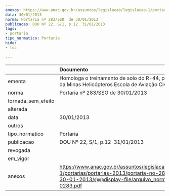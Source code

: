 ```yaml
---
anexos: https://www.anac.gov.br/assuntos/legislacao/legislacao-1/portarias/portarias-2013/portaria-no-283-sso-de-30-01-2013/@@display-file/arquivo_norma/PA2013-0283.pdf
data: 30/01/2013
norma: Portaria nº 283/SSO  de 30/01/2013
publicacao: DOU Nº 22, S/1, p.12  31/01/2013
tags:
- portaria
tipo_normatico: Portaria
hide: 
- toc 
 
---
```


|                    | Documento                                                                                                                                                        |
|:-------------------|:-----------------------------------------------------------------------------------------------------------------------------------------------------------------|
| ementa             | Homologa o treinamento de solo do R-44, parte teórica da Minas Helicópteros Escola de Aviação Civil.                                                             |
| norma              | Portaria nº 283/SSO  de 30/01/2013                                                                                                                               |
| tornada_sem_efeito |                                                                                                                                                                  |
| alterada           |                                                                                                                                                                  |
| data               | 30/01/2013                                                                                                                                                       |
| outros             |                                                                                                                                                                  |
| tipo_normatico     | Portaria                                                                                                                                                         |
| publicacao         | DOU Nº 22, S/1, p.12  31/01/2013                                                                                                                                 |
| revogada           |                                                                                                                                                                  |
| em_vigor           |                                                                                                                                                                  |
| anexos             | https://www.anac.gov.br/assuntos/legislacao/legislacao-1/portarias/portarias-2013/portaria-no-283-sso-de-30-01-2013/@@display-file/arquivo_norma/PA2013-0283.pdf |